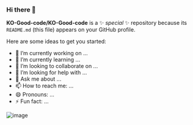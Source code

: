 ### Hi there 👋


**KO-Good-code/KO-Good-code** is a ✨ _special_ ✨ repository because its `README.md` (this file) appears on your GitHub profile.

Here are some ideas to get you started:

- 🔭 I’m currently working on ...
- 🌱 I’m currently learning ...
- 👯 I’m looking to collaborate on ...
- 🤔 I’m looking for help with ...
- 💬 Ask me about ...
- 📫 How to reach me: ...
- 😄 Pronouns: ...
- ⚡ Fun fact: ...

![image](https://github-readme-stats.vercel.app/api?username=KO-Good-code&theme=dark&show_icons=true&include_all_commits=true&bg_color=20,313131,0d1117&hide=contribs&hide_border=true)

